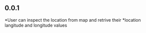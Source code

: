 ## 0.0.1

*User can inspect the location from map and retrive their 
*location langitude and longitude values